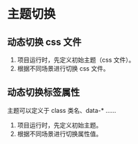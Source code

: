 # 主题切换

## 动态切换 css 文件

1. 项目运行时，先定义初始主题（css 文件）。
2. 根据不同场景进行切换 css 文件。

## 动态切换标签属性

主题可以定义于 class 类名、data-* ……

1. 项目运行时，先定义初始主题。
2. 根据不同场景进行切换属性值。
